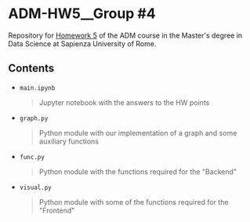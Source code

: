 # ADM-HW5__Group #4

Repository for [Homework 5](https://github.com/lucamaiano/ADM/tree/master/2021/Homework_5) of the ADM course in the Master's degree in Data Science at Sapienza University of Rome.

## Contents
- `main.ipynb` 
   > Jupyter notebook with the answers to the HW points
- `graph.py`
   > Python module with our implementation of a graph and some auxiliary functions
- `func.py`
   > Python module with the functions required for the "Backend" 
- `visual.py`
   > Python module with some of the functions required for the "Frontend"
